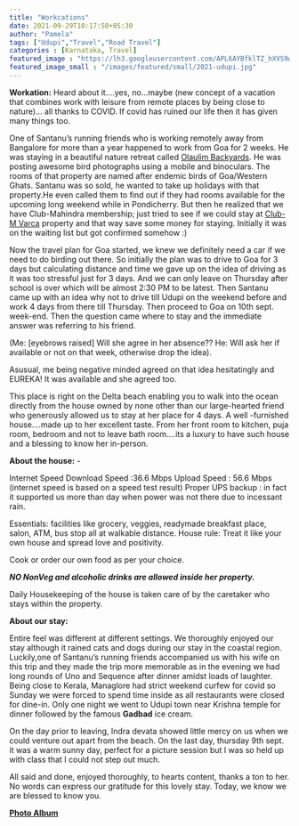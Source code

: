 ```yaml
---
title: "Workcations"
date: 2021-09-29T10:17:50+05:30
author: "Pamela"
tags: ["Udupi","Travel","Road Travel"]
categories : [Karnataka, Travel]
featured_image : "https://lh3.googleusercontent.com/APL6AYBfklTZ_hXVS9wMiPVrvCu0OLXb-jM5ytvgeMaVUBrjhjrdx_u7GAgFwnuMhHYr2qRFGCWnJ-wJ754cZeRJFzUaLp-ItVFOygMTgsXcrNBxQ4H9a2EFxf-xMTt6dfY3ldT8LYY"
featured_image_small : "/images/featured/small/2021-udupi.jpg"
---
```

**Workation:** Heard about it….yes, no…maybe (new concept of a vacation that combines work with leisure from remote places by being close to nature)… all thanks to COVID. If covid has ruined our life then it has given many things too.  

One of Santanu’s running friends who is working remotely away from Bangalore for more than a year happened to work from Goa for 2 weeks. He was staying in a beautiful nature retreat called [Olaulim Backyards](https://www.olaulimgoa.com/). He was posting awesome bird photographs using a mobile and binoculars. The rooms of that property are named after endemic birds of Goa/Western Ghats. Santanu was so sold, he wanted to take up holidays with that property.He even called them to find out if they had rooms available for the upcoming long weekend while in Pondicherry. But then he realized that we have Club-Mahindra membership; just tried to see if we could stay at [Club-M Varca](https://www.clubmahindra.com/our-resorts/club-mahindra-varca-beach-resort-in-goa) property and that way save some money for staying. Initially it was on the waiting list but got confirmed somehow :)  

Now the travel plan for Goa started, we knew we definitely need a car if we need to do birding out there. So initially the plan was to drive to Goa for 3 days but calculating distance and time we gave up on the idea of driving as it was too stressful just for 3 days. And we can only leave on Thursday after school is over which will be almost 2:30 PM to be latest. Then Santanu came up with an idea why not to drive till Udupi on the weekend before and work 4 days from there till Thursday. Then proceed to Goa on 10th sept. week-end. 
Then the question came where to stay and the immediate answer was referring to his friend.  

(Me: [eyebrows raised] Will she agree in her absence??
He: Will ask her if available or not on that week, otherwise drop the idea).  

Asusual, me being negative minded agreed on that idea hesitatingly and EUREKA! It was available and she agreed too.  

This place is right on the Delta beach enabling you to walk into the ocean directly from the house owned by none other than our large-hearted friend who generously allowed us to stay at her place for 4 days. A well -furnished house….made up to her excellent taste. From her front room to kitchen, puja room, bedroom and not to leave bath room….its a luxury to have such house and a blessing to know her in-person.  

**About the house:** -

Internet Speed
Download Speed :36.6 Mbps
Upload Speed : 56.6 Mbps (internet speed is based on a speed test result)
Proper UPS backup : in fact it supported us more than day when power was not there due to incessant rain.

Essentials: facilities like grocery, veggies, readymade breakfast place, salon, ATM, bus stop all at walkable distance.
House rule: Treat it like your own house and spread love and positivity.  

Cook or order our own food as per your choice.

***NO NonVeg and alcoholic drinks are allowed inside her property.*** 

Daily Housekeeping of the house is taken care of by the caretaker who stays within the property.


**About our stay:** 

Entire feel was different at different settings. We thoroughly enjoyed our stay although it rained cats and dogs during our stay in the coastal region. Luckily,one of Santanu’s running friends accompanied us with his wife  on this trip and they made the trip more memorable as in the evening we had long rounds of Uno and Sequence after dinner amidst loads of laughter. Being close to Kerala, Managlore had strict weekend curfew for covid so Sunday we were forced to spend time inside as all restaurants were closed for dine-in. Only one night we went to Udupi town near Krishna temple for dinner followed by the famous **Gadbad** ice cream.   

On the day prior to leaving, Indra devata showed little mercy on us when we could venture out apart from the beach. On the last day, thursday 9th sept. it was a warm sunny day, perfect for a picture session but I was so held up with class that I could not step out much.  

All said and done, enjoyed thoroughly, to hearts content, thanks a ton to her. No words can express our gratitude for this lovely stay. Today, we know we are blessed to know you.  

[**Photo Album**](https://photos.app.goo.gl/etr9nUW3XBqZ49Zs9)
